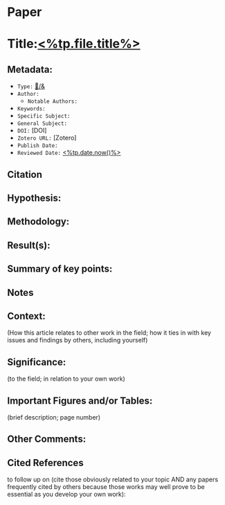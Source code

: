 # Paper

# Title:**[<%tp.file.title%>](https://publish.obsidian.md/bryan-jenks/%3C%25tp.file.title%25%3E)**

## Metadata:

-   `Type:` [🌲️/&](https://publish.obsidian.md/bryan-jenks/%F0%9F%8C%B2%EF%B8%8F/%26)
-   `Author:`
    -   `Notable Authors:`
-   `Keywords:`
-   `Specific Subject:`
-   `General Subject:`
-   `DOI:` [DOI]
-   `Zotero URL:` [Zotero]
-   `Publish Date:`
-   `Reviewed Date:` [<%tp.date.now()%>](https://publish.obsidian.md/bryan-jenks/%3C%25tp.date.now()%25%3E)

## Citation

## Hypothesis:

## Methodology:

## Result(s):

## Summary of key points:

## Notes

## Context:

(How this article relates to other work in the field; how it ties in with key issues and findings by others, including yourself)

## Significance:

(to the field; in relation to your own work)

## Important Figures and/or Tables:

(brief description; page number)

## Other Comments:

## Cited References

to follow up on (cite those obviously related to your topic AND any papers frequently cited by others because those works may well prove to be essential as you develop your own work):